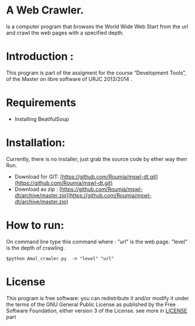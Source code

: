 A Web Crawler.
==============

Is a computer program that browses the World Wide Web Start from the url and crawl the web pages with a specified depth.

  Introduction :
=============
   This program is  part of the assigment for the course “Development Tools”, of the Master on libre software of URJC 2013/2014 .


  Requirements
=============
   * Installing  BeatifulSoup 

 Installation:
=============

   Currently, there is no installer, just grab the source code  by ether way then Run.
  * Download for GIT: [https://github.com/Roumia/mswl-dt.git](https://github.com/Roumia/mswl-dt.git)
  * Download as zip : [https://github.com/Roumia/mswl-dt/archive/master.zip](https://github.com/Roumia/mswl-dt/archive/master.zip)

 How to run:
===========

   On command line type this command where :
   "url" is the web page.
   "level" is the depth of crawling .

    $python Amal_crawler.py  -n "level" "url"


 License
========

  This program is free software: you can redistribute it and/or modify
    it under the terms of the GNU General Public License as published by
    the Free Software Foundation, either version 3 of the License.
    see more in [LICENSE](https://github.com/Roumia/mswl-dt/blob/master/LICENSE) part

